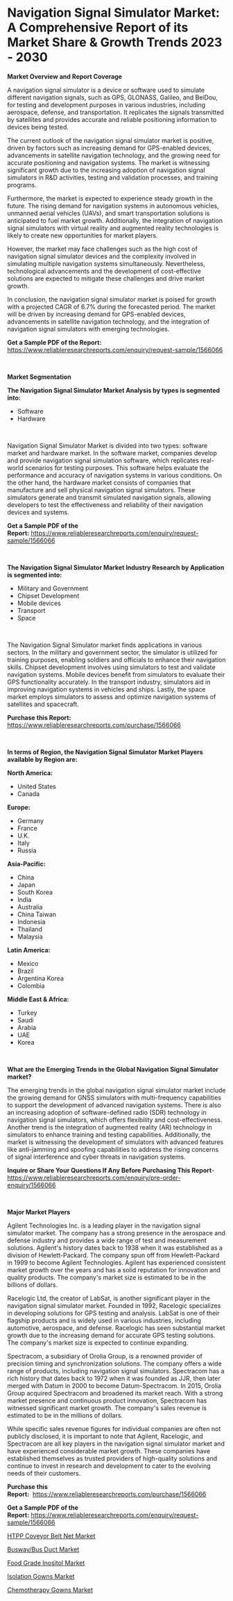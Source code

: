 <p><h1>Navigation Signal Simulator Market: A Comprehensive Report of its Market Share & Growth Trends 2023 - 2030</h1></p><p><strong>Market Overview and Report Coverage</strong></p>
<p><p>A navigation signal simulator is a device or software used to simulate different navigation signals, such as GPS, GLONASS, Galileo, and BeiDou, for testing and development purposes in various industries, including aerospace, defense, and transportation. It replicates the signals transmitted by satellites and provides accurate and reliable positioning information to devices being tested.</p><p>The current outlook of the navigation signal simulator market is positive, driven by factors such as increasing demand for GPS-enabled devices, advancements in satellite navigation technology, and the growing need for accurate positioning and navigation systems. The market is witnessing significant growth due to the increasing adoption of navigation signal simulators in R&D activities, testing and validation processes, and training programs.</p><p>Furthermore, the market is expected to experience steady growth in the future. The rising demand for navigation systems in autonomous vehicles, unmanned aerial vehicles (UAVs), and smart transportation solutions is anticipated to fuel market growth. Additionally, the integration of navigation signal simulators with virtual reality and augmented reality technologies is likely to create new opportunities for market players.</p><p>However, the market may face challenges such as the high cost of navigation signal simulator devices and the complexity involved in simulating multiple navigation systems simultaneously. Nevertheless, technological advancements and the development of cost-effective solutions are expected to mitigate these challenges and drive market growth.</p><p>In conclusion, the navigation signal simulator market is poised for growth with a projected CAGR of 6.7% during the forecasted period. The market will be driven by increasing demand for GPS-enabled devices, advancements in satellite navigation technology, and the integration of navigation signal simulators with emerging technologies.</p></p>
<p><strong>Get a Sample PDF of the Report:</strong> <a href="https://www.reliableresearchreports.com/enquiry/request-sample/1566066">https://www.reliableresearchreports.com/enquiry/request-sample/1566066</a></p>
<p>&nbsp;</p>
<p><strong>Market Segmentation</strong></p>
<p><strong>The Navigation Signal Simulator Market Analysis by types is segmented into:</strong></p>
<p><ul><li>Software</li><li>Hardware</li></ul></p>
<p>&nbsp;</p>
<p><p>Navigation Signal Simulator Market is divided into two types: software market and hardware market. In the software market, companies develop and provide navigation signal simulation software, which replicates real-world scenarios for testing purposes. This software helps evaluate the performance and accuracy of navigation systems in various conditions. On the other hand, the hardware market consists of companies that manufacture and sell physical navigation signal simulators. These simulators generate and transmit simulated navigation signals, allowing developers to test the effectiveness and reliability of their navigation devices and systems.</p></p>
<p><strong>Get a Sample PDF of the Report:</strong>&nbsp;<a href="https://www.reliableresearchreports.com/enquiry/request-sample/1566066">https://www.reliableresearchreports.com/enquiry/request-sample/1566066</a></p>
<p>&nbsp;</p>
<p><strong>The Navigation Signal Simulator Market Industry Research by Application is segmented into:</strong></p>
<p><ul><li>Military and Government</li><li>Chipset Development</li><li>Mobile devices</li><li>Transport</li><li>Space</li></ul></p>
<p>&nbsp;</p>
<p><p>The Navigation Signal Simulator market finds applications in various sectors. In the military and government sector, the simulator is utilized for training purposes, enabling soldiers and officials to enhance their navigation skills. Chipset development involves using simulators to test and validate navigation systems. Mobile devices benefit from simulators to evaluate their GPS functionality accurately. In the transport industry, simulators aid in improving navigation systems in vehicles and ships. Lastly, the space market employs simulators to assess and optimize navigation systems of satellites and spacecraft.</p></p>
<p><strong>Purchase this Report:</strong>&nbsp; <a href="https://www.reliableresearchreports.com/purchase/1566066">https://www.reliableresearchreports.com/purchase/1566066</a></p>
<p>&nbsp;</p>
<p><strong>In terms of Region, the Navigation Signal Simulator Market Players available by Region are:</strong></p>
<p>
    <p> <strong> North America: </strong>
        <ul>
            <li>United States</li>
            <li>Canada</li>
        </ul>
        </p> 
    <p> <strong> Europe: </strong>
        <ul>
            <li>Germany</li>
            <li>France</li>
            <li>U.K.</li>
            <li>Italy</li>
            <li>Russia</li>
        </ul>
        </p> 
    <p> <strong> Asia-Pacific: </strong>
        <ul>
            <li>China</li>
            <li>Japan</li>
            <li>South Korea</li>
            <li>India</li>
            <li>Australia</li>
            <li>China Taiwan</li>
            <li>Indonesia</li>
            <li>Thailand</li>
            <li>Malaysia</li>
        </ul>
        </p> 
    <p> <strong> Latin America: </strong>
        <ul>
            <li>Mexico</li>
            <li>Brazil</li>
            <li>Argentina Korea</li>
            <li>Colombia</li>
        </ul>
        </p> 
    <p> <strong> Middle East & Africa: </strong>
        <ul>
            <li>Turkey</li>
            <li>Saudi</li>
            <li>Arabia</li>
            <li>UAE</li>
            <li>Korea</li>
        </ul>
    </p>
    </p>
<p>&nbsp;</p>
<p><strong>What are the Emerging Trends in the Global Navigation Signal Simulator market?</strong></p>
<p><p>The emerging trends in the global navigation signal simulator market include the growing demand for GNSS simulators with multi-frequency capabilities to support the development of advanced navigation systems. There is also an increasing adoption of software-defined radio (SDR) technology in navigation signal simulators, which offers flexibility and cost-effectiveness. Another trend is the integration of augmented reality (AR) technology in simulators to enhance training and testing capabilities. Additionally, the market is witnessing the development of simulators with advanced features like anti-jamming and spoofing capabilities to address the rising concerns of signal interference and cyber threats in navigation systems.</p></p>
<p><strong>Inquire or Share Your Questions If Any Before Purchasing This Report</strong>- <a href="https://www.reliableresearchreports.com/enquiry/pre-order-enquiry/1566066">https://www.reliableresearchreports.com/enquiry/pre-order-enquiry/1566066</a></p>
<p>&nbsp;</p>
<p><strong>Major Market Players</strong></p>
<p><p>Agilent Technologies Inc. is a leading player in the navigation signal simulator market. The company has a strong presence in the aerospace and defense industry and provides a wide range of test and measurement solutions. Agilent's history dates back to 1938 when it was established as a division of Hewlett-Packard. The company spun off from Hewlett-Packard in 1999 to become Agilent Technologies. Agilent has experienced consistent market growth over the years and has a solid reputation for innovation and quality products. The company's market size is estimated to be in the billions of dollars.</p><p>Racelogic Ltd, the creator of LabSat, is another significant player in the navigation signal simulator market. Founded in 1992, Racelogic specializes in developing solutions for GPS testing and analysis. LabSat is one of their flagship products and is widely used in various industries, including automotive, aerospace, and defense. Racelogic has seen substantial market growth due to the increasing demand for accurate GPS testing solutions. The company's market size is expected to continue expanding.</p><p>Spectracom, a subsidiary of Orolia Group, is a renowned provider of precision timing and synchronization solutions. The company offers a wide range of products, including navigation signal simulators. Spectracom has a rich history that dates back to 1972 when it was founded as JJR, then later merged with Datum in 2000 to become Datum-Spectracom. In 2015, Orolia Group acquired Spectracom and broadened its market reach. With a strong market presence and continuous product innovation, Spectracom has witnessed significant market growth. The company's sales revenue is estimated to be in the millions of dollars.</p><p>While specific sales revenue figures for individual companies are often not publicly disclosed, it is important to note that Agilent, Racelogic, and Spectracom are all key players in the navigation signal simulator market and have experienced considerable market growth. These companies have established themselves as trusted providers of high-quality solutions and continue to invest in research and development to cater to the evolving needs of their customers.</p></p>
<p><strong>Purchase this Report:</strong>&nbsp;&nbsp;<a href="https://www.reliableresearchreports.com/purchase/1566066">https://www.reliableresearchreports.com/purchase/1566066</a></p>
<p></p>
<p><strong>Get a Sample PDF of the Report:</strong>&nbsp;<a href="https://www.reliableresearchreports.com/enquiry/request-sample/1566066">https://www.reliableresearchreports.com/enquiry/request-sample/1566066</a></p>
<p><p><a href="https://www.linkedin.com/pulse/htpp-coveyor-belt-net-market-share-amp-new-trends-analysis-wx3le/">HTPP Coveyor Belt Net Market</a></p><p><a href="https://github.com/JameTravis/Market-Research-Report-List-1/blob/main/buswaybus-duct-market.md">Busway/Bus Duct Market</a></p><p><a href="https://www.linkedin.com/pulse/food-grade-inositol-market-size-2023-2030-global-xh65e/">Food Grade Inositol Market</a></p><p><a href="https://medium.com/@reportprime01/isolation-gowns-market-size-growth-forecast-2023-2030-c72082272a81">Isolation Gowns Market</a></p><p><a href="https://medium.com/@krishna_35021/chemotherapy-gowns-market-size-cagr-trends-2024-2030-c815558c2d17">Chemotherapy Gowns Market</a></p></p>